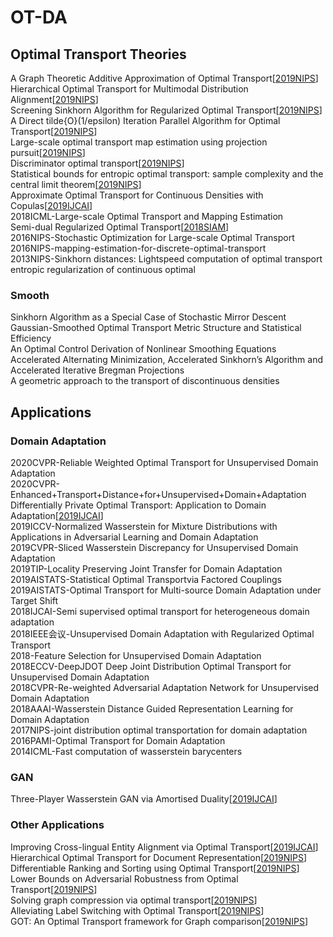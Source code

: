 # OT-DA


## Optimal Transport Theories

A Graph Theoretic Additive Approximation of Optimal Transport[[2019NIPS](https://papers.nips.cc/paper/9533-a-graph-theoretic-additive-approximation-of-optimal-transport)]  
Hierarchical Optimal Transport for Multimodal Distribution Alignment[[2019NIPS](https://papers.nips.cc/paper/9501-hierarchical-optimal-transport-for-multimodal-distribution-alignment)]  
Screening Sinkhorn Algorithm for Regularized Optimal Transport[[2019NIPS](https://papers.nips.cc/paper/9386-screening-sinkhorn-algorithm-for-regularized-optimal-transport)]  
A Direct tilde{O}(1/epsilon) Iteration Parallel Algorithm for Optimal Transport[[2019NIPS](https://papers.nips.cc/paper/9313-a-direct-tildeo1epsilon-iteration-parallel-algorithm-for-optimal-transport)]  
Large-scale optimal transport map estimation using projection pursuit[[2019NIPS](https://papers.nips.cc/paper/9023-large-scale-optimal-transport-map-estimation-using-projection-pursuit)]  
Discriminator optimal transport[[2019NIPS](https://papers.nips.cc/paper/8906-discriminator-optimal-transport)]  
Statistical bounds for entropic optimal transport: sample complexity and the central limit theorem[[2019NIPS](https://papers.nips.cc/paper/8703-statistical-bounds-for-entropic-optimal-transport-sample-complexity-and-the-central-limit-theorem)]  
Approximate Optimal Transport for Continuous Densities with Copulas[[2019IJCAI](https://www.ijcai.org/proceedings/2019/300)]  
2018ICML-Large-scale Optimal Transport and Mapping Estimation  
Semi-dual Regularized Optimal Transport[[2018SIAM](https://arxiv.org/abs/1811.05527)]  
2016NIPS-Stochastic Optimization for Large-scale Optimal Transport  
2016NIPS-mapping-estimation-for-discrete-optimal-transport  
2013NIPS-Sinkhorn distances: Lightspeed computation of optimal transport  
entropic regularization of continuous optimal  


### Smooth
Sinkhorn Algorithm as a Special Case of Stochastic Mirror Descent  
Gaussian-Smoothed Optimal Transport Metric Structure and Statistical Efficiency  
An Optimal Control Derivation of Nonlinear Smoothing Equations  
Accelerated Alternating Minimization, Accelerated Sinkhorn’s Algorithm and Accelerated Iterative Bregman Projections  
A geometric approach to the transport of discontinuous densities  



## Applications

### Domain Adaptation
2020CVPR-Reliable Weighted Optimal Transport for Unsupervised Domain Adaptation  
2020CVPR-Enhanced+Transport+Distance+for+Unsupervised+Domain+Adaptation  
Differentially Private Optimal Transport: Application to Domain Adaptation[[2019IJCAI](https://www.ijcai.org/proceedings/2019/395)]    
2019ICCV-Normalized Wasserstein for Mixture Distributions with Applications in Adversarial Learning and Domain Adaptation  
2019CVPR-Sliced Wasserstein Discrepancy for Unsupervised Domain Adaptation  
2019TIP-Locality Preserving Joint Transfer for Domain Adaptation  
2019AISTATS-Statistical Optimal Transportvia Factored Couplings  
2019AISTATS-Optimal Transport for Multi-source Domain Adaptation under Target Shift  
2018IJCAI-Semi supervised optimal transport for heterogeneous domain adaptation  
2018IEEE会议-Unsupervised Domain Adaptation with Regularized Optimal Transport  
2018-Feature Selection for Unsupervised Domain Adaptation  
2018ECCV-DeepJDOT Deep Joint Distribution Optimal Transport for Unsupervised Domain Adaptation  
2018CVPR-Re-weighted Adversarial Adaptation Network for Unsupervised Domain Adaptation  
2018AAAI-Wasserstein Distance Guided Representation Learning for Domain Adaptation  
2017NIPS-joint distribution optimal transportation for domain adaptation  
2016PAMI-Optimal Transport for Domain Adaptation  
2014ICML-Fast computation of wasserstein barycenters  


### GAN
Three-Player Wasserstein GAN via Amortised Duality[[2019IJCAI](https://www.ijcai.org/proceedings/2019/305)]    



### Other Applications
Improving Cross-lingual Entity Alignment via Optimal Transport[[2019IJCAI](https://www.ijcai.org/proceedings/2019/448)]  
Hierarchical Optimal Transport for Document Representation[[2019NIPS](https://papers.nips.cc/paper/8438-hierarchical-optimal-transport-for-document-representation)]  
Differentiable Ranking and Sorting using Optimal Transport[[2019NIPS](https://papers.nips.cc/paper/8910-differentiable-ranking-and-sorting-using-optimal-transport)]  
Lower Bounds on Adversarial Robustness from Optimal Transport[[2019NIPS](https://papers.nips.cc/paper/8968-lower-bounds-on-adversarial-robustness-from-optimal-transpor)]  
Solving graph compression via optimal transport[[2019NIPS](https://papers.nips.cc/paper/9014-solving-graph-compression-via-optimal-transport)]  
Alleviating Label Switching with Optimal Transport[[2019NIPS](https://papers.nips.cc/paper/9515-alleviating-label-switching-with-optimal-transport)]  
GOT: An Optimal Transport framework for Graph comparison[[2019NIPS](https://papers.nips.cc/paper/9539-got-an-optimal-transport-framework-for-graph-comparison)]  










